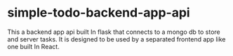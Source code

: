 # simple-todo-backend-app-api
This a backend app api built In flask that connects to a mongo db to store and server tasks. It is designed to be used by a separated frontend app like one built In React. 
